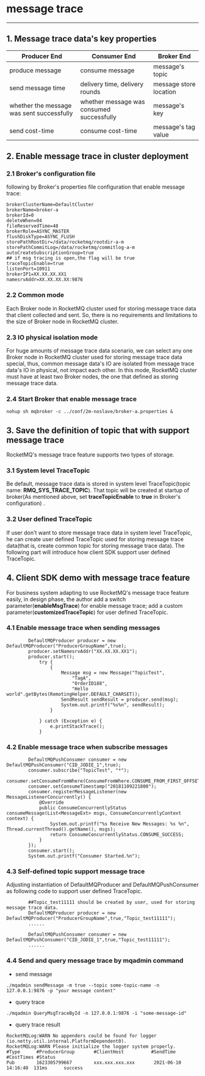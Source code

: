 # message trace
----

## 1. Message trace data's key properties

| Producer End| Consumer End| Broker End|
| --- | --- | --- |
| produce message | consume message | message's topic |
| send message time | delivery time, delivery rounds  | message store location |
| whether the message was sent successfully | whether message was consumed successfully | message's key |
| send cost-time | consume cost-time | message's tag value |

## 2. Enable message trace in cluster deployment

### 2.1 Broker's configuration file

following by Broker's properties file configuration that enable message trace:

```
brokerClusterName=DefaultCluster
brokerName=broker-a
brokerId=0
deleteWhen=04
fileReservedTime=48
brokerRole=ASYNC_MASTER
flushDiskType=ASYNC_FLUSH
storePathRootDir=/data/rocketmq/rootdir-a-m
storePathCommitLog=/data/rocketmq/commitlog-a-m
autoCreateSubscriptionGroup=true
## if msg tracing is open,the flag will be true
traceTopicEnable=true
listenPort=10911
brokerIP1=XX.XX.XX.XX1
namesrvAddr=XX.XX.XX.XX:9876
```

### 2.2 Common mode

Each Broker node in RocketMQ cluster used for storing message trace data that client collected and sent. So, there is no
requirements and limitations to the size of Broker node in RocketMQ cluster.

### 2.3 IO physical isolation mode

For huge amounts of message trace data scenario, we can select any one Broker node in RocketMQ cluster used for storing
message trace data special, thus, common message data's IO are isolated from message trace data's IO in physical, not
impact each other. In this mode, RocketMQ cluster must have at least two Broker nodes, the one that defined as storing
message trace data.

### 2.4 Start Broker that enable message trace

`nohup sh mqbroker -c ../conf/2m-noslave/broker-a.properties &`

## 3. Save the definition of topic that with support message trace

RocketMQ's message trace feature supports two types of storage.

### 3.1 System level TraceTopic

Be default, message trace data is stored in system level TraceTopic(topic name: **RMQ_SYS_TRACE_TOPIC**). That topic
will be created at startup of broker(As mentioned above, set **traceTopicEnable** to **true** in Broker's configuration)
.

### 3.2 User defined TraceTopic

If user don't want to store message trace data in system level TraceTopic, he can create user defined TraceTopic used
for storing message trace data(that is, create common topic for storing message trace data). The following part will
introduce how client SDK support user defined TraceTopic.

## 4. Client SDK demo with message trace feature

For business system adapting to use RocketMQ's message trace feature easily, in design phase, the author add a switch
parameter(**enableMsgTrace**) for enable message trace; add a custom parameter(**customizedTraceTopic**) for user
defined TraceTopic.

### 4.1 Enable message trace when sending messages

```
        DefaultMQProducer producer = new DefaultMQProducer("ProducerGroupName",true);
        producer.setNamesrvAddr("XX.XX.XX.XX1");
        producer.start();
            try {
                {
                    Message msg = new Message("TopicTest",
                        "TagA",
                        "OrderID188",
                        "Hello world".getBytes(RemotingHelper.DEFAULT_CHARSET));
                    SendResult sendResult = producer.send(msg);
                    System.out.printf("%s%n", sendResult);
                }

            } catch (Exception e) {
                e.printStackTrace();
            }
```

### 4.2 Enable message trace when subscribe messages

```
        DefaultMQPushConsumer consumer = new DefaultMQPushConsumer("CID_JODIE_1",true);
        consumer.subscribe("TopicTest", "*");
        consumer.setConsumeFromWhere(ConsumeFromWhere.CONSUME_FROM_FIRST_OFFSET);
        consumer.setConsumeTimestamp("20181109221800");
        consumer.registerMessageListener(new MessageListenerConcurrently() {
            @Override
            public ConsumeConcurrentlyStatus consumeMessage(List<MessageExt> msgs, ConsumeConcurrentlyContext context) {
                System.out.printf("%s Receive New Messages: %s %n", Thread.currentThread().getName(), msgs);
                return ConsumeConcurrentlyStatus.CONSUME_SUCCESS;
            }
        });
        consumer.start();
        System.out.printf("Consumer Started.%n");
```

### 4.3 Self-defined topic support message trace

Adjusting instantiation of DefaultMQProducer and DefaultMQPushConsumer as following code to support user defined
TraceTopic.

```
        ##Topic_test11111 should be created by user, used for storing message trace data.
        DefaultMQProducer producer = new DefaultMQProducer("ProducerGroupName",true,"Topic_test11111");
        ......

        DefaultMQPushConsumer consumer = new DefaultMQPushConsumer("CID_JODIE_1",true,"Topic_test11111");
        ......
```

### 4.4 Send and query message trace by mqadmin command

- send message

```shell
./mqadmin sendMessage -m true --topic some-topic-name -n 127.0.0.1:9876 -p "your message content"
```

- query trace

```shell
./mqadmin QueryMsgTraceById -n 127.0.0.1:9876 -i "some-message-id"
```

- query trace result

```
RocketMQLog:WARN No appenders could be found for logger (io.netty.util.internal.PlatformDependent0).
RocketMQLog:WARN Please initialize the logger system properly.
#Type      #ProducerGroup       #ClientHost          #SendTime            #CostTimes #Status
Pub        1623305799667        xxx.xxx.xxx.xxx       2021-06-10 14:16:40  131ms      success
```


